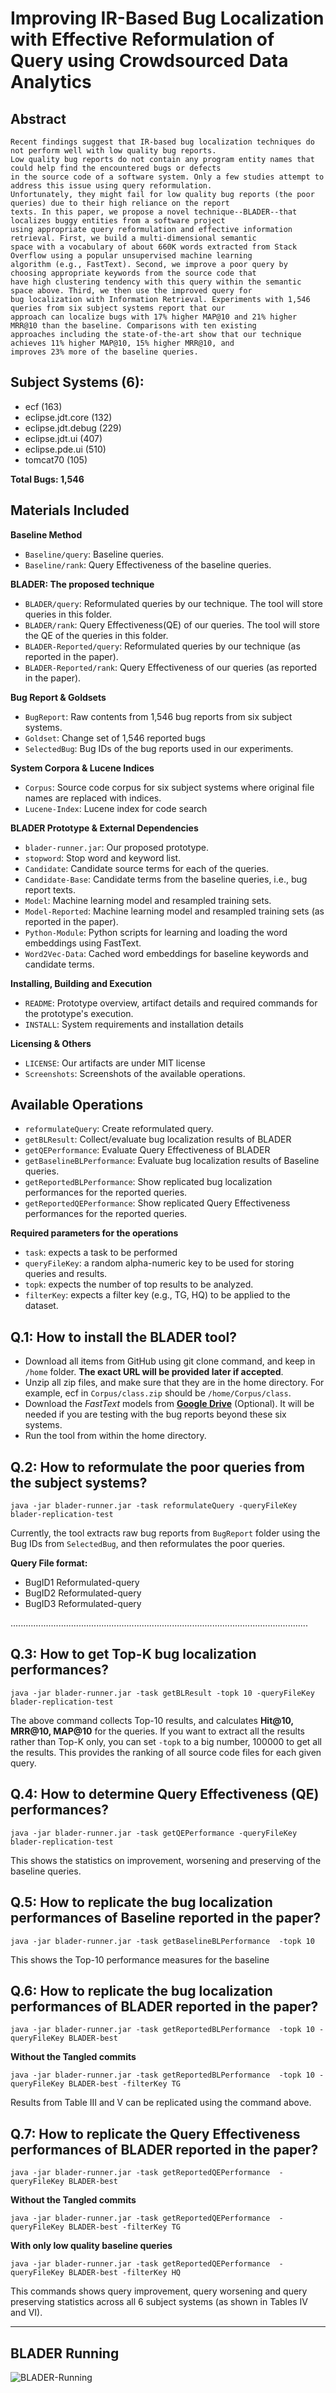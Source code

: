 
# Improving IR-Based Bug Localization with Effective Reformulation of Query using Crowdsourced Data Analytics


Abstract
------------------------------------------------------
```
Recent findings suggest that IR-based bug localization techniques do not perform well with low quality bug reports. 
Low quality bug reports do not contain any program entity names that could help find the encountered bugs or defects 
in the source code of a software system. Only a few studies attempt to address this issue using query reformulation. 
Unfortunately, they might fail for low quality bug reports (the poor queries) due to their high reliance on the report 
texts. In this paper, we propose a novel technique--BLADER--that localizes buggy entities from a software project 
using appropriate query reformulation and effective information retrieval. First, we build a multi-dimensional semantic 
space with a vocabulary of about 660K words extracted from Stack Overflow using a popular unsupervised machine learning 
algorithm (e.g., FastText). Second, we improve a poor query by choosing appropriate keywords from the source code that 
have high clustering tendency with this query within the semantic space above. Third, we then use the improved query for 
bug localization with Information Retrieval. Experiments with 1,546 queries from six subject systems report that our 
approach can localize bugs with 17% higher MAP@10 and 21% higher MRR@10 than the baseline. Comparisons with ten existing 
approaches including the state-of-the-art show that our technique achieves 11% higher MAP@10, 15% higher MRR@10, and 
improves 23% more of the baseline queries.
```

Subject Systems (6):
-------------------------------------------------------
- ecf (163)
- eclipse.jdt.core (132)
- eclipse.jdt.debug (229)
- eclipse.jdt.ui (407)
- eclipse.pde.ui (510)
- tomcat70 (105)

**Total Bugs: 1,546**

Materials Included
-------------------------------------------------------
**Baseline Method**

- ```Baseline/query```: Baseline queries.
- ```Baseline/rank```: Query Effectiveness of the baseline queries.


**BLADER: The proposed technique**

- ```BLADER/query```: Reformulated queries by our technique. The tool will store queries in this folder.
- ```BLADER/rank```: Query Effectiveness(QE) of our queries. The tool will store the QE of the queries in this folder.
- ```BLADER-Reported/query```: Reformulated queries by our technique (as reported in the paper).
- ```BLADER-Reported/rank```: Query Effectiveness of our queries (as reported in the paper).


**Bug Report & Goldsets**

- ```BugReport```: Raw contents from 1,546 bug reports from six subject systems.
- ```Goldset```: Change set of 1,546 reported bugs
- ```SelectedBug```: Bug IDs of the bug reports used in our experiments.


**System Corpora & Lucene Indices**

- ```Corpus```: Source code corpus for six subject systems where original file names are replaced with indices.
- ```Lucene-Index```: Lucene index for code search

**BLADER Prototype & External Dependencies**

- ```blader-runner.jar```: Our proposed prototype.
- ```stopword```: Stop word and keyword list.
- ```Candidate```: Candidate source terms for each of the queries. 
- ```Candidate-Base```: Candidate terms from the baseline queries, i.e., bug report texts.
- ```Model```: Machine learning model and resampled training sets.
- ```Model-Reported```: Machine learning model and resampled training sets (as reported in the paper).
- ```Python-Module```: Python scripts for learning and loading the word embeddings using FastText.
- ```Word2Vec-Data```: Cached word embeddings for baseline keywords and candidate terms.

**Installing, Building and Execution**

- ```README```: Prototype overview, artifact details and required commands for the prototype's execution.
- ```INSTALL```: System requirements and installation details

**Licensing & Others**

- ```LICENSE```: Our artifacts are under MIT license
- ```Screenshots```: Screenshots of the available operations.

Available Operations
------------------------------------------------------------

- ```reformulateQuery```: Create reformulated query.
- ```getBLResult```: Collect/evaluate bug localization results of BLADER
- ```getQEPerformance```: Evaluate Query Effectiveness of BLADER
- ```getBaselineBLPerformance```: Evaluate bug localization results of Baseline queries.
- ```getReportedBLPerformance```: Show replicated bug localization performances for the reported queries.
- ```getReportedQEPerformance```: Show replicated Query Effectiveness performances for the reported queries.

**Required parameters for the operations**

- ```task```: expects a task to be performed
- ```queryFileKey```: a random alpha-numeric key to be used for storing queries and results.
- ```topk```: expects the number of top results to be analyzed.
- ```filterKey```: expects a filter key (e.g., TG, HQ) to be applied to the dataset.


Q.1: How to install the BLADER tool?
------------------------------------------------------

- Download all items from GitHub using git clone command, and keep in ```/home``` folder. **The exact URL will be provided later if accepted**.
- Unzip all zip files, and make sure that they are in the home directory. For example, ecf in ```Corpus/class.zip``` should be ```/home/Corpus/class```.
- Download the *FastText* models from [**Google Drive**](https://goo.gl/unZG9K) (Optional). It will be needed if you are testing with the bug reports beyond these six systems.
- Run the tool from within the home directory.


Q.2: How to reformulate the poor queries from the subject systems?
------------------------------------------------------
```
java -jar blader-runner.jar -task reformulateQuery -queryFileKey blader-replication-test
```

Currently, the tool extracts raw bug reports from ```BugReport``` folder using the Bug IDs from ```SelectedBug```, and then reformulates the poor queries.

**Query File format:**

- BugID1	Reformulated-query
- BugID2	Reformulated-query
- BugID3	Reformulated-query

......................................................................................................................

Q.3: How to get Top-K bug localization performances?
----------------------------------------------------------------
```
java -jar blader-runner.jar -task getBLResult -topk 10 -queryFileKey blader-replication-test
```

The above command collects Top-10 results, and calculates **Hit@10, MRR@10, MAP@10** for the queries. 
If you want to extract all the results rather than Top-K only, you can set ```-topk``` to a big number, 100000 to get all the results. 
This provides the ranking of all source code files for each given query.


Q.4: How to determine Query Effectiveness (QE) performances?
-----------------------------------------------------------------
```
java -jar blader-runner.jar -task getQEPerformance -queryFileKey blader-replication-test
```
This shows the statistics on improvement, worsening and preserving of the baseline queries.


Q.5: How to replicate the bug localization performances of Baseline reported in the paper?
--------------------------------------------------------------------------------------------
```
java -jar blader-runner.jar -task getBaselineBLPerformance  -topk 10 
```
This shows the Top-10 performance measures for the baseline

Q.6: How to replicate the bug localization performances of BLADER reported in the paper?
-------------------------------------------------------------------------------------
```
java -jar blader-runner.jar -task getReportedBLPerformance  -topk 10 -queryFileKey BLADER-best
```
**Without the Tangled commits**
```
java -jar blader-runner.jar -task getReportedBLPerformance  -topk 10 -queryFileKey BLADER-best -filterKey TG
```
Results from Table III and V can be replicated using the command above.

Q.7: How to replicate the Query Effectiveness performances of BLADER reported in the paper?
-------------------------------------------------------------------------------------
```
java -jar blader-runner.jar -task getReportedQEPerformance  -queryFileKey BLADER-best
```
**Without the Tangled commits**
```
java -jar blader-runner.jar -task getReportedQEPerformance  -queryFileKey BLADER-best -filterKey TG
```
**With only low quality baseline queries**
```
java -jar blader-runner.jar -task getReportedQEPerformance  -queryFileKey BLADER-best -filterKey HQ
```
This commands shows query improvement, query worsening and query preserving statistics across all 6 subject systems (as shown in Tables IV and VI).


-------------------------------------------------------------------------------------

BLADER Running
---------------------------------------------------------------
![BLADER-Running](http://anonymous.4open.science/repository/f6fe4aa6-4901-4302-8d5e-5241b7a0f64a/Screenshot/BLADER-Running.png)